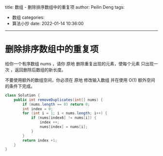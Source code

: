 title: 数组 - 删除排序数组中的重复项
author: Peilin Deng
tags:
  - 数组
categories:
  - 算法小抄
date: 2022-01-14 10:36:00
---
# 删除排序数组中的重复项

给你一个有序数组 nums ，请你 原地 删除重复出现的元素，使每个元素 只出现一次 ，返回删除后数组的新长度。

不要使用额外的数组空间，你必须在 原地 修改输入数组 并在使用 O(1) 额外空间的条件下完成。

```java
class Solution {
    public int removeDuplicates(int[] nums) {
        if (nums.length == 0) return 0;
        int index = 0;
        for (int i = 1; i < nums.length; i++) {
            if (nums[index6] != nums[i]) {
                index ++;
                nums[index] = nums[i];
            }
        }
        return index +1;
    }
}
```